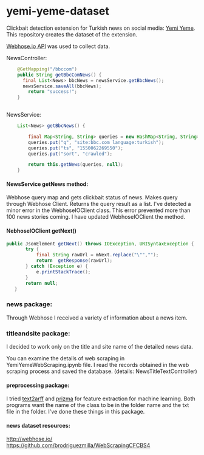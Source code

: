 # yemi-yeme-dataset
Clickbait detection extension for Turkish news on social media: [Yemi Yeme](https://github.com/suleymancan/yemi-yeme).
This repository creates the dataset of the extension. 

[Webhose.io API](https://github.com/Webhose/webhoseio-java-sdk) was used to collect data.

NewsController:
```java
	@GetMapping("/bbccom")
	public String getBbcComNews() {
	  final List<News> bbcNews = newsService.getBbcNews();
	  newsService.saveAll(bbcNews);
		return "success!";
	}
	
```
NewsService:
```java
	List<News> getBbcNews() {

		final Map<String, String> queries = new HashMap<String, String>();
		queries.put("q", "site:bbc.com language:turkish");
		queries.put("ts", "1550062269550");
		queries.put("sort", "crawled");

		return this.getNews(queries, null);
	}
```
#### NewsService getNews method: 
Webhose query map and gets clickbait status of news. Makes query through Webhose Client.
Returns the query result as a list. I've detected a minor error in the WebhoseIOClient class. This error prevented more than 100 news stories coming. I have updated WebhoseIOClient the method.
#### NebhoseIOClient getNext()
 ```java
 public JsonElement getNext() throws IOException, URISyntaxException {
 		try {
 			final String rawUrl = mNext.replace("\"","");
 			return  getResponse(rawUrl);
 		} catch (Exception e) {
 			e.printStackTrace();
 		}
 		return null;
 	}
```
### news package:
Through Webhose I received a variety of information about a news item. 

### titleandsite package:
I decided to work only on the title and site name of the detailed news data.

You can examine the details of web scraping in YemiYemeWebScraping.ipynb file.
I read the records obtained in the web scraping process and saved the database. (details: NewsTitleTextController)

#### preprocessing package:
I tried [text2arff](http://www.kemik.yildiz.edu.tr/?id=25) and [prizma](https://code.google.com/archive/p/prizma-text-classification/) for feature extraction for machine learning. Both programs want the name of the class to be in the folder name and the txt file in the folder. I've done these things in this package.

#### news dataset resources:
http://webhose.io/ <br/>
https://github.com/brodriguezmilla/WebScrapingCFCBS4


